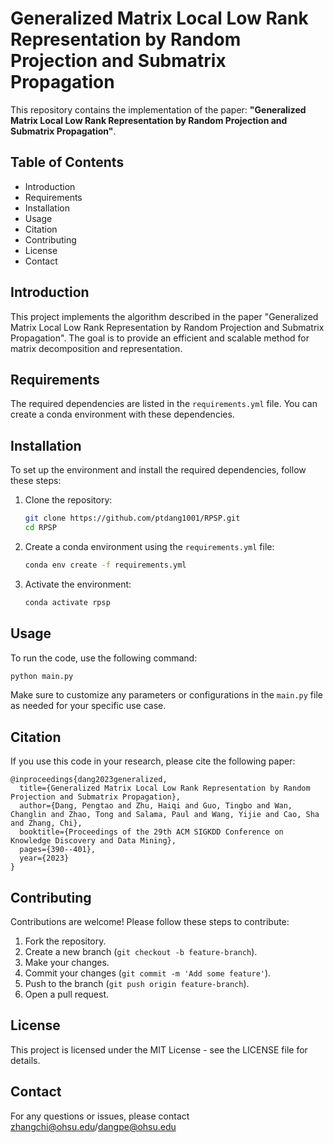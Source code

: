 # Generalized Matrix Local Low Rank Representation by Random Projection and Submatrix Propagation

This repository contains the implementation of the paper: **"Generalized Matrix Local Low Rank Representation by Random Projection and Submatrix Propagation"**.

## Table of Contents
- Introduction
- Requirements
- Installation
- Usage
- Citation
- Contributing
- License
- Contact

## Introduction
This project implements the algorithm described in the paper "Generalized Matrix Local Low Rank Representation by Random Projection and Submatrix Propagation". The goal is to provide an efficient and scalable method for matrix decomposition and representation.

## Requirements
The required dependencies are listed in the `requirements.yml` file. You can create a conda environment with these dependencies.

## Installation
To set up the environment and install the required dependencies, follow these steps:

1. Clone the repository:
    ```bash
    git clone https://github.com/ptdang1001/RPSP.git
    cd RPSP
    ```

2. Create a conda environment using the `requirements.yml` file:
    ```bash
    conda env create -f requirements.yml
    ```

3. Activate the environment:
    ```bash
    conda activate rpsp
    ```

## Usage
To run the code, use the following command:
```bash
python main.py
```

Make sure to customize any parameters or configurations in the `main.py` file as needed for your specific use case.

## Citation
If you use this code in your research, please cite the following paper:
```
@inproceedings{dang2023generalized,
  title={Generalized Matrix Local Low Rank Representation by Random Projection and Submatrix Propagation},
  author={Dang, Pengtao and Zhu, Haiqi and Guo, Tingbo and Wan, Changlin and Zhao, Tong and Salama, Paul and Wang, Yijie and Cao, Sha and Zhang, Chi},
  booktitle={Proceedings of the 29th ACM SIGKDD Conference on Knowledge Discovery and Data Mining},
  pages={390--401},
  year={2023}
}
```

## Contributing
Contributions are welcome! Please follow these steps to contribute:

1. Fork the repository.
2. Create a new branch (`git checkout -b feature-branch`).
3. Make your changes.
4. Commit your changes (`git commit -m 'Add some feature'`).
5. Push to the branch (`git push origin feature-branch`).
6. Open a pull request.

## License
This project is licensed under the MIT License - see the LICENSE file for details.

## Contact
For any questions or issues, please contact zhangchi@ohsu.edu/dangpe@ohsu.edu
